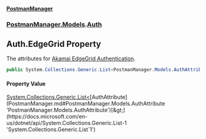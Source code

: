 #### [PostmanManager](PostmanManager.md 'PostmanManager')
### [PostmanManager.Models](PostmanManager.md#PostmanManager.Models 'PostmanManager.Models').[Auth](PostmanManager.md#PostmanManager.Models.Auth 'PostmanManager.Models.Auth')

## Auth.EdgeGrid Property

The attributes for [Akamai EdgeGrid Authentication](https://developer.akamai.com/legacy/introduction/Client_Auth.html).

```csharp
public System.Collections.Generic.List<PostmanManager.Models.AuthAttribute> EdgeGrid { get; set; }
```

#### Property Value
[System.Collections.Generic.List&lt;](https://docs.microsoft.com/en-us/dotnet/api/System.Collections.Generic.List-1 'System.Collections.Generic.List`1')[AuthAttribute](PostmanManager.md#PostmanManager.Models.AuthAttribute 'PostmanManager.Models.AuthAttribute')[&gt;](https://docs.microsoft.com/en-us/dotnet/api/System.Collections.Generic.List-1 'System.Collections.Generic.List`1')